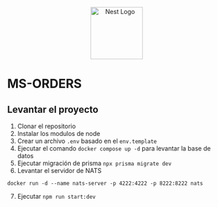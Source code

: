 <p align="center">
  <a href="http://nestjs.com/" target="blank"><img src="https://nestjs.com/img/logo-small.svg" width="120" alt="Nest Logo" /></a>
</p>

# MS-ORDERS

## Levantar el proyecto

1. Clonar el repositorio
2. Instalar los modulos de node
3. Crear un archivo `.env` basado en el `env.template`
4. Ejecutar el comando `docker compose up -d` para levantar la base de datos
5. Ejecutar migración de prisma `npx prisma migrate dev`
6. Levantar el servidor de NATS
```
docker run -d --name nats-server -p 4222:4222 -p 8222:8222 nats
```
7. Ejecutar `npm run start:dev`